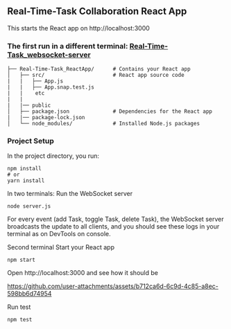 ## Real-Time-Task Collaboration React App

This starts the React app on http://localhost:3000

### The first run in a different terminal: [Real-Time-Task_websocket-server](https://github.com/ElenkaSan/Real-Time-Task_websocket-server/tree/main)

```
├── Real-Time-Task_ReactApp/      # Contains your React app
│   ├── src/                      # React app source code
|   |   ├── App.js
|   |   ├── App.snap.test.js
|   |    etc
|   |    
|   |── public 
│   ├── package.json              # Dependencies for the React app
|   |── package-lock.json 
│   └── node_modules/             # Installed Node.js packages
```
### Project Setup
In the project directory, you run:

```
npm install
# or
yarn install
```

In two terminals:
Run the WebSocket server 

```
node server.js
```
For every event (add Task, toggle Task, delete Task), the WebSocket server broadcasts the update to all clients, and you should see these logs in your terminal as on DevTools on console. 

Second terminal 
Start your React app 

```
npm start
```
Open http://localhost:3000 and see how it should be

https://github.com/user-attachments/assets/b712ca6d-6c9d-4c85-a8ec-598bb6d74954

Run test 

```
npm test
```


